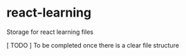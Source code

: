# react-learning
Storage for react learning files

[ TODO ]
To be completed once there is a clear file structure

